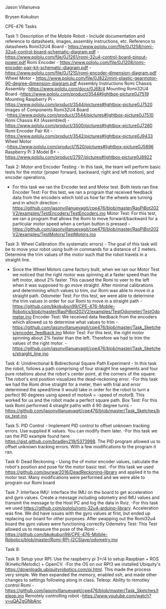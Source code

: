 Jason Villanueva

Brysen Kokubun

CPE-476 Tasks

Task 1: Description of the Mobile Robot - Include documentation and reference to datasheets, images, assembly instructions, etc. 
Reference to datasheets 
	Romi32U4 Board 
	- https://www.pololu.com/file/0J1258/romi-32u4-control-board-schematic-diagram.pdf 
	- https://www.pololu.com/file/0J1261/romi-32u4-control-board-pinout-power.pdf 
	Romi Encoder 
	- https://www.pololu.com/file/0J1208/romi-encoder-pair-kit-schematic-diagram.pdf 
	- https://www.pololu.com/file/0J1210/romi-encoder-dimension-diagram.pdf 
	Wheel Motor 
	- https://www.pololu.com/file/0J822/mini-plastic-gearmotor-90-degree-dimension-diagram.pdf
Assembly Instructions
	Romi Chassis Assembly
	-https://www.pololu.com/docs/0J68/4
	Mounting Romi32U4 Board
	-https://www.pololu.com/product/3544#lightbox-picture0J7519
	Mounting Raspberry Pi
	-https://www.pololu.com/product/3544/pictures#lightbox-picture0J7520
Images of Components 
	Romi32U4 Board  
	-https://www.pololu.com/product/3544/pictures#lightbox-picture0J7510					
	Romi Chassis Kit (Assembled) 
	-https://www.pololu.com/product/3500/pictures#lightbox-picture0J7260						
	Romi Encoder Pair Kit 
	-https://www.pololu.com/product/3542/pictures#lightbox-picture0J9433
	Wheel Motor 		
	-https://www.pololu.com/product/1520/pictures#lightbox-picture0J5896
	Raspberry Pi 3 Model B+ 
	-https://www.pololu.com/product/2797/pictures#lightbox-picture0J8922


Task 2: Motor and Encoder Testing - In this task, the team will perform basic tests for the motor (proper forward, backward, right and left motion), and encoder operations. 
- For this task we ran the Encoder test and Motor test. Both tests ran fine.
	Encoder Test: For this test, we ran a program that received feedback data from the encoders which told us how far the wheels are turning and in which direction 
	-https://github.com/jasonvillanuevagit/cpe476/blob/master/RasPiBot202V2/examples/TestEncoders/TestEncoders.ino
	Motor Test: For this test, we ran a program that allows the Romi to move forward/backward for a particular motor speed when a certain button is pressed 
	-https://github.com/jasonvillanuevagit/cpe476/blob/master/RasPiBot202V2/examples/TestMotors/TestMotors.ino
 
Task 3: Wheel Calibration (fix systematic errors) - The goal of this task will be to move your robot using built-in commands for a distance of 2 meters. Determine the trim values of the motor such that the robot travels in a straight line. 
- Since the Wheel Motors came factory built, when we ran our Motor Test we noticed that the right motor was spinning at a faster speed than the left motor, about 2% faster. This caused the Romi to veer to the left when it was supposed to go move straight. After minimal calibrations and determining which values to trim, our Romi was able to move in a straight path. 
	Odometer Test: For this test, we were able to determine the trim values in order for our Romi to move in a straight path 
	-https://github.com/bkokubun99/CPE-476-Mobile-Robotics/blob/master/RasPiBot202V2/examples/TestOdometer/TestOdometer.ino
	Encoder Test: We received data feedback from the encoders which allowed us to determine what values to trim
	-https://github.com/jasonvillanuevagit/cpe476/blob/master/Task_Sketches/encoder_feedback.ino
	Motor Test: For this test, the right motor spinning about 2% faster than the left. Therefore we had to trim the values of the right motor. 
	-https://github.com/jasonvillanuevagit/cpe476/blob/master/Task_Sketches/straight_line.ino
	
Task 4: Unidirectional & Bidirectional Square Path Experiment - In this task the robot, follows a path comprising of four straight line segments and four pure rotations about the robot's center point, at the corners of the square. The robot's end position visualizes the dead-reckoning error. 
-For this task we had the Romi drive straight for a meter, then with trial and error determined the speed/time it would take in order for the robot to turn a perfect 90 degrees using speed of motorA = -speed of motorB. This worked for us and the robot made a perfect square path. 
    Box Test: For this task Romi performed 4 straight paths with 4 90 degree turns 
    -https://github.com/jasonvillanuevagit/cpe476/blob/master/Task_Sketches/box_test.ino

Task 5: PID Control - Implement PID control to offset unknown tracking errors. Use supplied K values. You can modify them later. 
-For this task we ran the PID example found here https://gist.github.com/bradley219/5373998. The PID program allowed us to offset unknown tracking errors. With a few modifications to the program it ran.

Task 6: Dead Reckoning - Using the of motor encoder values, calculate the robot's position and pose for the motor basic test. 
-For this task we used https://github.com/purwar2016/DeadReckoning-library and applied it to the motor test. Many modifications were performed and we were able to program our Romi board

Task 7: Interface IMU: Interface the IMU on the board to get acceleration and gyro values. Create a message including odometry and IMU values and transmit the message to the Host PC and log the data in Rviz. 
-For this task we used https://github.com/pololu/romi-32u4-arduino-library. Acceleration was fine. We did have issues with the gyro values at first, but ended up replacing our board for other purposes. After swapping out the Romi32u4 board the gyro values were functioning correctly
    Odemetry Test: This Test allowed us to measure the pose of the Romi 
    -https://github.com/bkokubun99/CPE-476-Mobile-Robotics/blob/master/Romi-RPi-I2CSlave/odometry.ino

Task 8:

Task 9: Setup your RPI: Use the raspberry pi 3+/4 to setup Raspbian + ROS (Kinetic/Melodic) + OpenCV. 
-For the OS on our RPI3 we installed Ubiquity's https://downloads.ubiquityrobotics.com/pi.html. This made the process very simple. We then expanded the memory, enabled ssh, and made other changes to settings following along in class. 
Teleop: Ability to remotley control Romi 
-https://github.com/jasonvillanuevagit/cpe476/blob/master/Task_Sketches/teleop.ino
Remotely controlling robot
-https://www.youtube.com/watch?v=uQAZgGNbAnc
